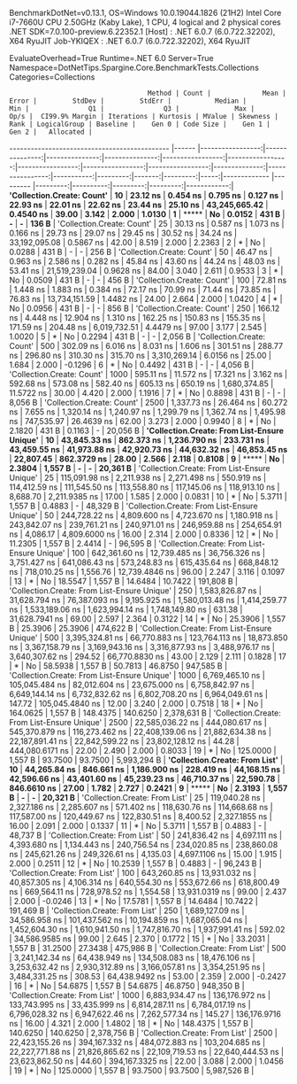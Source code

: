 
BenchmarkDotNet=v0.13.1, OS=Windows 10.0.19044.1826 (21H2)
Intel Core i7-7660U CPU 2.50GHz (Kaby Lake), 1 CPU, 4 logical and 2 physical cores
.NET SDK=7.0.100-preview.6.22352.1
  [Host]     : .NET 6.0.7 (6.0.722.32202), X64 RyuJIT
  Job-YKIQEX : .NET 6.0.7 (6.0.722.32202), X64 RyuJIT

EvaluateOverhead=True  Runtime=.NET 6.0  Server=True  
Namespace=DotNetTips.Spargine.Core.BenchmarkTests.Collections  Categories=Collections  

                                       Method | Count |             Mean |          Error |         StdDev |         StdErr |           Median |              Min |               Q1 |               Q3 |              Max |          Op/s |  CI99.9% Margin | Iterations | Kurtosis | MValue | Skewness | Rank | LogicalGroup | Baseline |    Gen 0 | Code Size |    Gen 1 |    Gen 2 |   Allocated |
--------------------------------------------- |------ |-----------------:|---------------:|---------------:|---------------:|-----------------:|-----------------:|-----------------:|-----------------:|-----------------:|--------------:|----------------:|-----------:|---------:|-------:|---------:|-----:|------------- |--------- |---------:|----------:|---------:|---------:|------------:|
                   **'Collection.Create: Count'** |    **10** |         **23.12 ns** |       **0.454 ns** |       **0.795 ns** |       **0.127 ns** |         **22.93 ns** |         **22.01 ns** |         **22.62 ns** |         **23.44 ns** |         **25.10 ns** | **43,245,665.42** |       **0.4540 ns** |      **39.00** |    **3.142** |  **2.000** |   **1.0130** |    **1** |            ***** |       **No** |   **0.0152** |     **431 B** |        **-** |        **-** |       **136 B** |
                   'Collection.Create: Count' |    25 |         30.13 ns |       0.587 ns |       1.073 ns |       0.166 ns |         29.73 ns |         29.07 ns |         29.45 ns |         30.52 ns |         34.24 ns | 33,192,095.08 |       0.5867 ns |      42.00 |    8.519 |  2.000 |   2.2363 |    2 |            * |       No |   0.0288 |     431 B |        - |        - |       256 B |
                   'Collection.Create: Count' |    50 |         46.47 ns |       0.963 ns |       2.586 ns |       0.282 ns |         45.84 ns |         43.60 ns |         44.24 ns |         48.03 ns |         53.41 ns | 21,519,239.04 |       0.9628 ns |      84.00 |    3.040 |  2.611 |   0.9533 |    3 |            * |       No |   0.0509 |     431 B |        - |        - |       456 B |
                   'Collection.Create: Count' |   100 |         72.81 ns |       1.448 ns |       1.883 ns |       0.384 ns |         72.17 ns |         70.99 ns |         71.44 ns |         73.85 ns |         76.83 ns | 13,734,151.59 |       1.4482 ns |      24.00 |    2.664 |  2.000 |   1.0420 |    4 |            * |       No |   0.0956 |     431 B |        - |        - |       856 B |
                   'Collection.Create: Count' |   250 |        166.12 ns |       4.448 ns |      12.904 ns |       1.310 ns |        162.25 ns |        150.83 ns |        155.35 ns |        171.59 ns |        204.48 ns |  6,019,732.51 |       4.4479 ns |      97.00 |    3.177 |  2.545 |   1.0020 |    5 |            * |       No |   0.2294 |     431 B |        - |        - |     2,056 B |
                   'Collection.Create: Count' |   500 |        302.09 ns |       6.016 ns |       8.031 ns |       1.606 ns |        301.51 ns |        288.77 ns |        296.80 ns |        310.30 ns |        315.70 ns |  3,310,269.14 |       6.0156 ns |      25.00 |    1.684 |  2.000 |  -0.1296 |    6 |            * |       No |   0.4492 |     431 B |        - |        - |     4,056 B |
                   'Collection.Create: Count' |  1000 |        595.11 ns |      11.572 ns |      17.321 ns |       3.162 ns |        592.68 ns |        573.08 ns |        582.40 ns |        605.13 ns |        650.19 ns |  1,680,374.85 |      11.5722 ns |      30.00 |    4.420 |  2.000 |   1.1916 |    7 |            * |       No |   0.8898 |     431 B |        - |        - |     8,056 B |
                   'Collection.Create: Count' |  2500 |      1,337.73 ns |      26.464 ns |      60.272 ns |       7.655 ns |      1,320.14 ns |      1,240.97 ns |      1,299.79 ns |      1,362.74 ns |      1,495.98 ns |    747,535.97 |      26.4639 ns |      62.00 |    3.273 |  2.000 |   0.9940 |    8 |            * |       No |   2.1820 |     431 B |   0.1163 |        - |    20,056 B |
 **'Collection.Create: From List-Ensure Unique'** |    **10** |     **43,845.33 ns** |     **862.373 ns** |   **1,236.790 ns** |     **233.731 ns** |     **43,459.55 ns** |     **41,973.88 ns** |     **42,920.73 ns** |     **44,632.32 ns** |     **46,853.45 ns** |     **22,807.45** |     **862.3729 ns** |      **28.00** |    **2.566** |  **2.118** |   **0.8108** |    **9** |            ***** |       **No** |   **2.3804** |   **1,557 B** |        **-** |        **-** |    **20,361 B** |
 'Collection.Create: From List-Ensure Unique' |    25 |    115,091.98 ns |   2,211.938 ns |   2,271.498 ns |     550.919 ns |    114,412.59 ns |    111,545.50 ns |    113,558.80 ns |    117,145.06 ns |    118,913.10 ns |      8,688.70 |   2,211.9385 ns |      17.00 |    1.585 |  2.000 |   0.0831 |   10 |            * |       No |   5.3711 |   1,557 B |   0.4883 |        - |    48,329 B |
 'Collection.Create: From List-Ensure Unique' |    50 |    244,728.22 ns |   4,809.600 ns |   4,723.670 ns |   1,180.918 ns |    243,842.07 ns |    239,761.21 ns |    240,971.01 ns |    246,959.88 ns |    254,654.91 ns |      4,086.17 |   4,809.6000 ns |      16.00 |    2.314 |  2.000 |   0.8336 |   12 |            * |       No |  11.2305 |   1,557 B |   2.4414 |        - |    96,595 B |
 'Collection.Create: From List-Ensure Unique' |   100 |    642,361.60 ns |  12,739.485 ns |  36,756.326 ns |   3,751.427 ns |    641,086.43 ns |    573,248.83 ns |    615,435.64 ns |    668,848.12 ns |    718,010.25 ns |      1,556.76 |  12,739.4846 ns |      96.00 |    2.247 |  3.116 |   0.1097 |   13 |            * |       No |  18.5547 |   1,557 B |  14.6484 |  10.7422 |   191,808 B |
 'Collection.Create: From List-Ensure Unique' |   250 |  1,583,826.87 ns |  31,628.794 ns |  76,387.093 ns |   9,195.925 ns |  1,580,013.48 ns |  1,414,259.77 ns |  1,533,189.06 ns |  1,623,994.14 ns |  1,748,149.80 ns |        631.38 |  31,628.7941 ns |      69.00 |    2.597 |  2.364 |   0.3122 |   14 |            * |       No |  25.3906 |   1,557 B |  25.3906 |  25.3906 |   474,622 B |
 'Collection.Create: From List-Ensure Unique' |   500 |  3,395,324.81 ns |  66,770.883 ns | 123,764.113 ns |  18,873.850 ns |  3,367,158.79 ns |  3,169,943.16 ns |  3,316,877.93 ns |  3,488,976.17 ns |  3,640,307.62 ns |        294.52 |  66,770.8830 ns |      43.00 |    2.129 |  2.111 |   0.1828 |   17 |            * |       No |  58.5938 |   1,557 B |  50.7813 |  46.8750 |   947,585 B |
 'Collection.Create: From List-Ensure Unique' |  1000 |  6,769,465.10 ns | 105,045.484 ns |  82,012.604 ns |  23,675.000 ns |  6,758,842.97 ns |  6,649,144.14 ns |  6,732,832.62 ns |  6,802,708.20 ns |  6,964,049.61 ns |        147.72 | 105,045.4840 ns |      12.00 |    3.240 |  2.000 |   0.7518 |   18 |            * |       No | 164.0625 |   1,557 B | 148.4375 | 140.6250 | 2,378,631 B |
 'Collection.Create: From List-Ensure Unique' |  2500 | 22,585,036.22 ns | 444,080.617 ns | 545,370.879 ns | 116,273.462 ns | 22,408,139.06 ns | 21,882,634.38 ns | 22,187,891.41 ns | 22,842,599.22 ns | 23,802,128.12 ns |         44.28 | 444,080.6171 ns |      22.00 |    2.490 |  2.000 |   0.8033 |   19 |            * |       No | 125.0000 |   1,557 B |  93.7500 |  93.7500 | 5,993,294 B |
               **'Collection.Create: From List'** |    **10** |     **44,265.84 ns** |     **846.661 ns** |   **1,186.900 ns** |     **228.419 ns** |     **44,168.15 ns** |     **42,596.66 ns** |     **43,401.60 ns** |     **45,239.23 ns** |     **46,710.37 ns** |     **22,590.78** |     **846.6610 ns** |      **27.00** |    **1.782** |  **2.727** |   **0.2421** |    **9** |            ***** |       **No** |   **2.3193** |   **1,557 B** |        **-** |        **-** |    **20,321 B** |
               'Collection.Create: From List' |    25 |    119,040.28 ns |   2,327.186 ns |   2,285.607 ns |     571.402 ns |    118,630.76 ns |    114,668.68 ns |    117,587.00 ns |    120,449.67 ns |    122,830.51 ns |      8,400.52 |   2,327.1855 ns |      16.00 |    2.091 |  2.000 |   0.1337 |   11 |            * |       No |   5.3711 |   1,557 B |   0.4883 |        - |    48,737 B |
               'Collection.Create: From List' |    50 |    241,836.42 ns |   4,697.111 ns |   4,393.680 ns |   1,134.443 ns |    240,756.54 ns |    234,020.85 ns |    238,860.08 ns |    245,621.26 ns |    249,326.61 ns |      4,135.03 |   4,697.1106 ns |      15.00 |    1.915 |  2.000 |   0.2511 |   12 |            * |       No |  10.2539 |   1,557 B |   0.4883 |        - |    96,243 B |
               'Collection.Create: From List' |   100 |    643,260.85 ns |  13,931.032 ns |  40,857.305 ns |   4,106.314 ns |    640,554.30 ns |    553,672.66 ns |    618,800.49 ns |    669,564.11 ns |    728,978.52 ns |      1,554.58 |  13,931.0319 ns |      99.00 |    2.437 |  2.000 |  -0.0246 |   13 |            * |       No |  17.5781 |   1,557 B |  14.6484 |  10.7422 |   191,469 B |
               'Collection.Create: From List' |   250 |  1,689,127.09 ns |  34,586.958 ns | 101,437.562 ns |  10,194.859 ns |  1,687,065.04 ns |  1,452,604.30 ns |  1,610,941.50 ns |  1,747,816.70 ns |  1,937,991.41 ns |        592.02 |  34,586.9585 ns |      99.00 |    2.645 |  2.370 |   0.1772 |   15 |            * |       No |  33.2031 |   1,557 B |  31.2500 |  27.3438 |   475,986 B |
               'Collection.Create: From List' |   500 |  3,241,142.34 ns |  64,438.949 ns | 134,508.083 ns |  18,476.106 ns |  3,253,632.42 ns |  2,930,312.89 ns |  3,166,057.81 ns |  3,354,251.95 ns |  3,484,331.25 ns |        308.53 |  64,438.9492 ns |      53.00 |    2.359 |  2.000 |  -0.2427 |   16 |            * |       No |  54.6875 |   1,557 B |  54.6875 |  46.8750 |   948,350 B |
               'Collection.Create: From List' |  1000 |  6,883,934.47 ns | 136,176.972 ns | 133,743.995 ns |  33,435.999 ns |  6,814,287.11 ns |  6,784,017.19 ns |  6,796,028.32 ns |  6,947,622.46 ns |  7,262,577.34 ns |        145.27 | 136,176.9716 ns |      16.00 |    4.321 |  2.000 |   1.4802 |   18 |            * |       No | 148.4375 |   1,557 B | 140.6250 | 140.6250 | 2,378,756 B |
               'Collection.Create: From List' |  2500 | 22,423,155.26 ns | 394,167.332 ns | 484,072.883 ns | 103,204.685 ns | 22,227,771.88 ns | 21,826,865.62 ns | 22,109,719.53 ns | 22,640,444.53 ns | 23,623,862.50 ns |         44.60 | 394,167.3325 ns |      22.00 |    3.088 |  2.000 |   1.0456 |   19 |            * |       No | 125.0000 |   1,557 B |  93.7500 |  93.7500 | 5,987,526 B |
